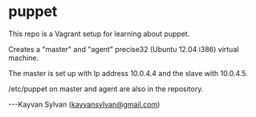 puppet
======

This repo is a Vagrant setup for learning about puppet.

Creates a "master" and "agent" precise32 (Ubuntu 12.04 i386) virtual machine.

The master is set up with Ip address 10.0.4.4 and the slave with 10.0.4.5.

/etc/puppet on master and agent are also in the repository.

---Kayvan Sylvan (kayvansylvan@gmail.com)
